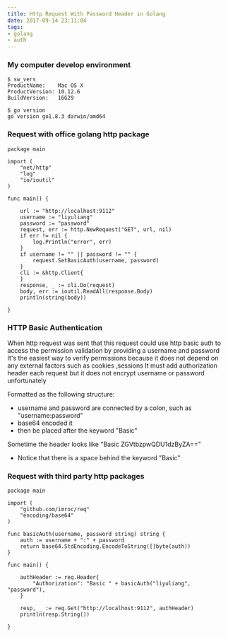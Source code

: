 ```yaml
---
title: Http Request With Password Header in Golang
date: 2017-09-14 23:11:04
tags:
- golang
- auth
---
```



### My computer develop environment
```
$ sw_vers 
ProductName:    Mac OS X
ProductVersion: 10.12.6
BuildVersion:   16G29

$ go version
go version go1.8.3 darwin/amd64
```
<!--more-->


### Request with office golang http package

```
package main

import (
	"net/http"
	"log"
	"io/ioutil"
)

func main() {
	
	url := "http://localhost:9112"
	username := "liyuliang"
	password := "password"
	request, err := http.NewRequest("GET", url, nil)
	if err != nil {
		log.Println("error", err)
	}
	if username != "" || password != "" {
		request.SetBasicAuth(username, password)
	}
	cli := &http.Client{
	}
	response, _ := cli.Do(request)
	body, err := ioutil.ReadAll(response.Body)
	println(string(body))

}
```


### HTTP Basic Authentication
When http request was sent that this request could use http basic auth to access the permission validation by providing a username and password
It's the easiest way to verify permissions because it does not depend on any external factors such as cookies ,sessions
It must add authorization header each request but it does not encrypt username or password unfortunately

Formatted as the following structure:
- username and password are connected by a colon, such as "username:password"
- base64 encoded it 
- then be placed after the keyword "Basic"

Sometime the header looks like "Basic ZGVtbzpwQDU1dzByZA==" 
- Notice that there is a space behind the keyword "Basic"


### Request with third party http packages

```
package main

import (
	"github.com/imroc/req"
	"encoding/base64"
)

func basicAuth(username, password string) string {
	auth := username + ":" + password
	return base64.StdEncoding.EncodeToString([]byte(auth))
}

func main() {

	authHeader := req.Header{
		"Authorization": "Basic " + basicAuth("liyuliang", "password"),
	}

	resp, _ := req.Get("http://localhost:9112", authHeader)
	println(resp.String())

}
```
